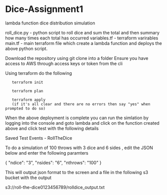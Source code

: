 # Dice-Assignment1
lambda function dice distribution simulation

roll_dice.py - python script to roll dice and sum the total and then summary how many times each total has occurred
variables.tf - terraform varirables
main.tf - main terraform file which create a lambda function and deploys the above python script.

Download the repository using git clone into a folder
Ensure you have access to AWS through access keys or token from the cli

Using terraform do the following

       terraform init
       
       terraform plan
       
       terraform apply
       (if it's all clear and there are no errors then say "yes" when prompted to do so)
       
When the above deployment is complete you can run the simlation by logging into the console and goto lambda and click on the function created above and click test with the following details

Saved Test Events - RollTheDice

To do a simulation of 100 throws with 3 dice and 6 sides , edit the JSON below and enter the following paramters

{
  "ndice": "3",
  "nsides": "6",
  "nthrows": "100"
 }

This will output json format to the screen and a file in the following s3 bucket with the output

s3://roll-the-dice0123456789/rolldice_output.txt



       
